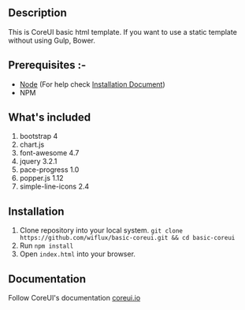 ## Description
This is CoreUI basic html template. If you want to use a static template without using Gulp, Bower. 
## Prerequisites :-
- [Node](https://nodejs.org/) (For help check [Installation Document](https://docs.npmjs.com/getting-started/installing-node))
- NPM 
## What's included
1. bootstrap 4
2. chart.js
3. font-awesome 4.7
4. jquery 3.2.1
5. pace-progress 1.0
6. popper.js 1.12
7. simple-line-icons 2.4

## Installation
1. Clone repository into your local system. 
`
git clone https://github.com/wiflux/basic-coreui.git && cd basic-coreui
`
2. Run `npm install`
3. Open `index.html` into your browser.

## Documentation
Follow CoreUI's documentation [coreui.io](http://coreui.io)
